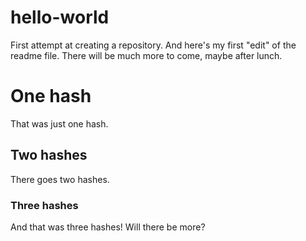 # hello-world
First attempt at creating a repository.
And here's my first "edit" of the readme file.
There will be much more to come, maybe after lunch.
# One hash
That was just one hash.
## Two hashes
There goes two hashes.
### Three hashes
And that was three hashes!
Will there be more?
